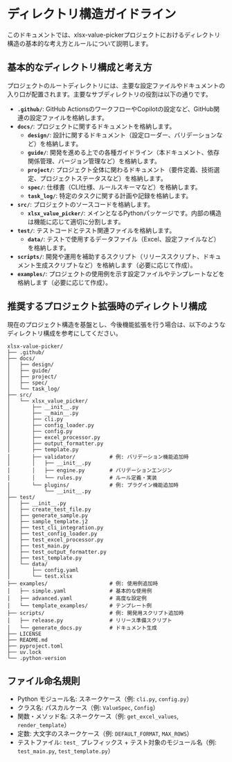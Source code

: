 # ディレクトリ構造ガイドライン

このドキュメントでは、xlsx-value-pickerプロジェクトにおけるディレクトリ構造の基本的な考え方とルールについて説明します。

## 基本的なディレクトリ構成と考え方

プロジェクトのルートディレクトリには、主要な設定ファイルやドキュメントの入り口が配置されます。主要なサブディレクトリの役割は以下の通りです。

- **`.github/`**: GitHub ActionsのワークフローやCopilotの設定など、GitHub関連の設定ファイルを格納します。
- **`docs/`**: プロジェクトに関するドキュメントを格納します。
    - **`design/`**: 設計に関するドキュメント（設定ローダー、バリデーションなど）を格納します。
    - **`guide/`**: 開発を進める上での各種ガイドライン（本ドキュメント、依存関係管理、バージョン管理など）を格納します。
    - **`project/`**: プロジェクト全体に関わるドキュメント（要件定義、技術選定、プロジェクトステータスなど）を格納します。
    - **`spec/`**: 仕様書（CLI仕様、ルールスキーマなど）を格納します。
    - **`task_log/`**: 特定のタスクに関する計画や記録を格納します。
- **`src/`**: プロジェクトのソースコードを格納します。
    - **`xlsx_value_picker/`**: メインとなるPythonパッケージです。内部の構造は機能に応じて適切に分割します。
- **`test/`**: テストコードとテスト関連ファイルを格納します。
    - **`data/`**: テストで使用するデータファイル（Excel、設定ファイルなど）を格納します。
- **`scripts/`**: 開発や運用を補助するスクリプト（リリーススクリプト、ドキュメント生成スクリプトなど）を格納します（必要に応じて作成）。
- **`examples/`**: プロジェクトの使用例を示す設定ファイルやテンプレートなどを格納します（必要に応じて作成）。

## 推奨するプロジェクト拡張時のディレクトリ構成

現在のプロジェクト構造を基盤とし、今後機能拡張を行う場合は、以下のようなディレクトリ構成を参考にしてください。

```
xlsx-value-picker/
├── .github/
├── docs/
│   ├── design/
│   ├── guide/
│   ├── project/
│   ├── spec/
│   └── task_log/
├── src/
│   └── xlsx_value_picker/
│       ├── __init__.py
│       ├── __main__.py
│       ├── cli.py
│       ├── config_loader.py
│       ├── config.py
│       ├── excel_processor.py
│       ├── output_formatter.py
│       ├── template.py
│       ├── validator/           # 例: バリデーション機能追加時
│       │   ├── __init__.py
│       │   ├── engine.py        # バリデーションエンジン
│       │   └── rules.py         # ルール定義・実装
│       └── plugins/             # 例: プラグイン機能追加時
│           └── __init__.py
├── test/
│   ├── __init__.py
│   ├── create_test_file.py
│   ├── generate_sample.py
│   ├── sample_template.j2
│   ├── test_cli_integration.py
│   ├── test_config_loader.py
│   ├── test_excel_processor.py
│   ├── test_main.py
│   ├── test_output_formatter.py
│   ├── test_template.py
│   └── data/
│       ├── config.yaml
│       └── test.xlsx
├── examples/                    # 例: 使用例追加時
│   ├── simple.yaml              # 基本的な使用例
│   ├── advanced.yaml            # 高度な設定例
│   └── template_examples/       # テンプレート例
├── scripts/                     # 例: 開発用スクリプト追加時
│   ├── release.py               # リリース準備スクリプト
│   └── generate_docs.py         # ドキュメント生成
├── LICENSE
├── README.md
├── pyproject.toml
├── uv.lock
└── .python-version
```

## ファイル命名規則

- Python モジュール名: スネークケース（例: `cli.py`, `config.py`）
- クラス名: パスカルケース（例: `ValueSpec`, `Config`）
- 関数・メソッド名: スネークケース（例: `get_excel_values`, `render_template`）
- 定数: 大文字のスネークケース（例: `DEFAULT_FORMAT`, `MAX_ROWS`）
- テストファイル: `test_` プレフィックス + テスト対象のモジュール名（例: `test_main.py`, `test_template.py`）
